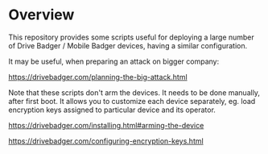 # Overview

This repository provides some scripts useful for deploying a large number of Drive Badger / Mobile Badger devices, having a similar configuration.

It may be useful, when preparing an attack on bigger company:

https://drivebadger.com/planning-the-big-attack.html


Note that these scripts don't arm the devices. It needs to be done manually, after first boot. It allows you to customize each device separately,
eg. load encryption keys assigned to particular device and its operator.

https://drivebadger.com/installing.html#arming-the-device

https://drivebadger.com/configuring-encryption-keys.html

